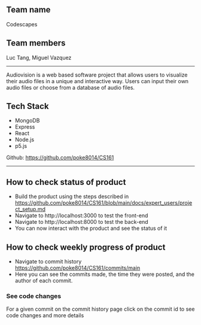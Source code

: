 ## Team name
Codescapes
## Team members
Luc Tang, Miguel Vazquez

---
Audiovision is a web based software project that allows users to visualize their audio files in a unique and interactive way. Users can input their own audio files or choose from a database of audio files.

## Tech Stack
- MongoDB
- Express
- React
- Node.js
- p5.js

Github: https://github.com/poke8014/CS161

---

## How to check status of product
- Build the product using the steps described in https://github.com/poke8014/CS161/blob/main/docs/expert_users/project_setup.md
- Navigate to http://localhost:3000 to test the front-end
- Navigate to http://localhost:8000 to test the back-end
- You can now interact with the product and see the status of it

## How to check weekly progress of product
- Navigate to commit history https://github.com/poke8014/CS161/commits/main
- Here you can see the commits made, the time they were posted, and the author of each commit.

### See code changes
For a given commit on the commit history page click on the commit id to see code changes and more details
